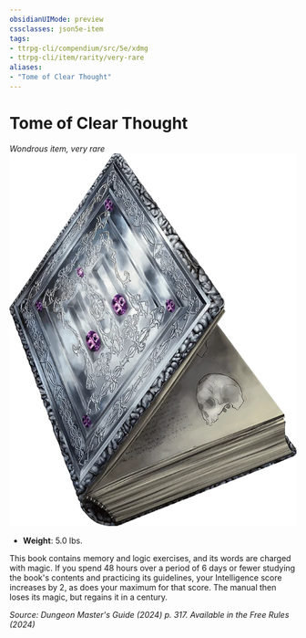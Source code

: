 ```yaml
---
obsidianUIMode: preview
cssclasses: json5e-item
tags:
- ttrpg-cli/compendium/src/5e/xdmg
- ttrpg-cli/item/rarity/very-rare
aliases: 
- "Tome of Clear Thought"
---
```

# Tome of Clear Thought
*Wondrous item, very rare*  
![](Misc%20Files/CLI/compendium/items/img/tome-of-clear-thought.webp#right)

- **Weight**: 5.0 lbs.

This book contains memory and logic exercises, and its words are charged with magic. If you spend 48 hours over a period of 6 days or fewer studying the book's contents and practicing its guidelines, your Intelligence score increases by 2, as does your maximum for that score. The manual then loses its magic, but regains it in a century.

*Source: Dungeon Master's Guide (2024) p. 317. Available in the Free Rules (2024)*